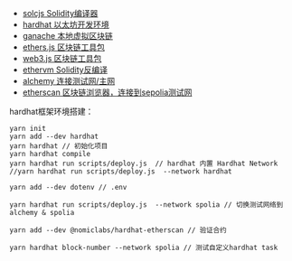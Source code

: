 - [solcjs Solidity编译器](https://github.com/ethereum/solc-js)
- [hardhat 以太坊开发环境](https://hardhat.org/)
- [ganache 本地虚拟区块链](https://trufflesuite.com/ganache/)
- [ethers.js 区块链工具包](https://ethers.org/)
- [web3.js 区块链工具包](https://docs.web3js.org/)
- [ethervm Solidity反编译](https://ethervm.io/decompile)
- [alchemy 连接测试网/主网](https://www.alchemy.com/)
- [etherscan 区块链浏览器，连接到sepolia测试网](https://sepolia.etherscan.io/)


hardhat框架环境搭建：
```
yarn init
yarn add --dev hardhat
yarn hardhat // 初始化项目
yarn hardhat compile
yarn hardhat run scripts/deploy.js  // hardhat 内置 Hardhat Network
//yarn hardhat run scripts/deploy.js  --network hardhat

yarn add --dev dotenv // .env

yarn hardhat run scripts/deploy.js  --network spolia // 切换测试网络到 alchemy & spolia

yarn add --dev @nomiclabs/hardhat-etherscan // 验证合约

yarn hardhat block-number --network spolia // 测试自定义hardhat task
```